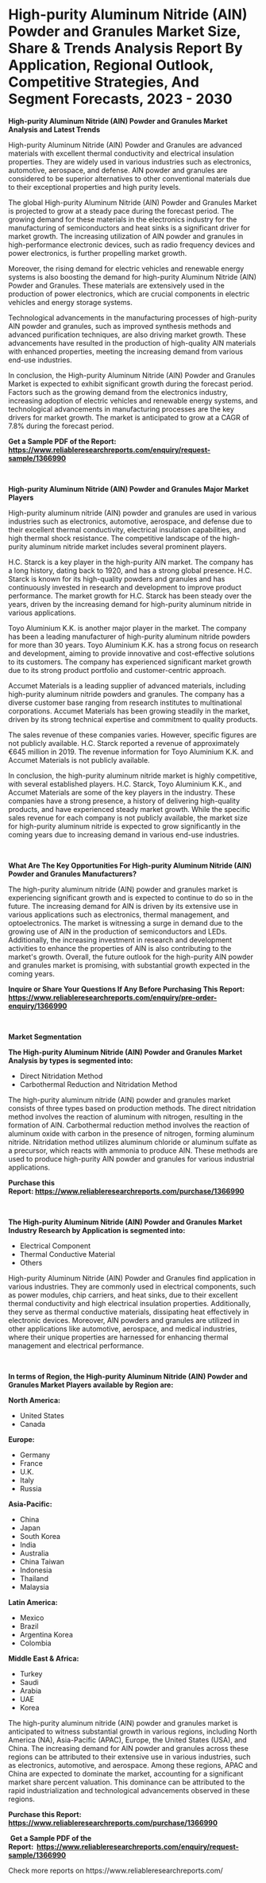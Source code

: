 <p><h1>High-purity Aluminum Nitride (AlN) Powder and Granules Market Size, Share & Trends Analysis Report By Application, Regional Outlook, Competitive Strategies, And Segment Forecasts, 2023 - 2030</h1></p><p><strong>High-purity Aluminum Nitride (AlN) Powder and Granules Market Analysis and Latest Trends</strong></p>
<p><p>High-purity Aluminum Nitride (AlN) Powder and Granules are advanced materials with excellent thermal conductivity and electrical insulation properties. They are widely used in various industries such as electronics, automotive, aerospace, and defense. AlN powder and granules are considered to be superior alternatives to other conventional materials due to their exceptional properties and high purity levels.</p><p>The global High-purity Aluminum Nitride (AlN) Powder and Granules Market is projected to grow at a steady pace during the forecast period. The growing demand for these materials in the electronics industry for the manufacturing of semiconductors and heat sinks is a significant driver for market growth. The increasing utilization of AlN powder and granules in high-performance electronic devices, such as radio frequency devices and power electronics, is further propelling market growth.</p><p>Moreover, the rising demand for electric vehicles and renewable energy systems is also boosting the demand for high-purity Aluminum Nitride (AlN) Powder and Granules. These materials are extensively used in the production of power electronics, which are crucial components in electric vehicles and energy storage systems.</p><p>Technological advancements in the manufacturing processes of high-purity AlN powder and granules, such as improved synthesis methods and advanced purification techniques, are also driving market growth. These advancements have resulted in the production of high-quality AlN materials with enhanced properties, meeting the increasing demand from various end-use industries.</p><p>In conclusion, the High-purity Aluminum Nitride (AlN) Powder and Granules Market is expected to exhibit significant growth during the forecast period. Factors such as the growing demand from the electronics industry, increasing adoption of electric vehicles and renewable energy systems, and technological advancements in manufacturing processes are the key drivers for market growth. The market is anticipated to grow at a CAGR of 7.8% during the forecast period.</p></p>
<p><strong>Get a Sample PDF of the Report:&nbsp; <a href="https://www.reliableresearchreports.com/enquiry/request-sample/1366990">https://www.reliableresearchreports.com/enquiry/request-sample/1366990</a></strong></p>
<p>&nbsp;</p>
<p><strong>High-purity Aluminum Nitride (AlN) Powder and Granules Major Market Players</strong></p>
<p><p>High-purity aluminum nitride (AlN) powder and granules are used in various industries such as electronics, automotive, aerospace, and defense due to their excellent thermal conductivity, electrical insulation capabilities, and high thermal shock resistance. The competitive landscape of the high-purity aluminum nitride market includes several prominent players.</p><p>H.C. Starck is a key player in the high-purity AlN market. The company has a long history, dating back to 1920, and has a strong global presence. H.C. Starck is known for its high-quality powders and granules and has continuously invested in research and development to improve product performance. The market growth for H.C. Starck has been steady over the years, driven by the increasing demand for high-purity aluminum nitride in various applications.</p><p>Toyo Aluminium K.K. is another major player in the market. The company has been a leading manufacturer of high-purity aluminum nitride powders for more than 30 years. Toyo Aluminium K.K. has a strong focus on research and development, aiming to provide innovative and cost-effective solutions to its customers. The company has experienced significant market growth due to its strong product portfolio and customer-centric approach.</p><p>Accumet Materials is a leading supplier of advanced materials, including high-purity aluminum nitride powders and granules. The company has a diverse customer base ranging from research institutes to multinational corporations. Accumet Materials has been growing steadily in the market, driven by its strong technical expertise and commitment to quality products.</p><p>The sales revenue of these companies varies. However, specific figures are not publicly available. H.C. Starck reported a revenue of approximately €645 million in 2019. The revenue information for Toyo Aluminium K.K. and Accumet Materials is not publicly available.</p><p>In conclusion, the high-purity aluminum nitride market is highly competitive, with several established players. H.C. Starck, Toyo Aluminium K.K., and Accumet Materials are some of the key players in the industry. These companies have a strong presence, a history of delivering high-quality products, and have experienced steady market growth. While the specific sales revenue for each company is not publicly available, the market size for high-purity aluminum nitride is expected to grow significantly in the coming years due to increasing demand in various end-use industries.</p></p>
<p>&nbsp;</p>
<p><strong>What Are The Key Opportunities For High-purity Aluminum Nitride (AlN) Powder and Granules Manufacturers?</strong></p>
<p><p>The high-purity aluminum nitride (AlN) powder and granules market is experiencing significant growth and is expected to continue to do so in the future. The increasing demand for AlN is driven by its extensive use in various applications such as electronics, thermal management, and optoelectronics. The market is witnessing a surge in demand due to the growing use of AlN in the production of semiconductors and LEDs. Additionally, the increasing investment in research and development activities to enhance the properties of AlN is also contributing to the market's growth. Overall, the future outlook for the high-purity AlN powder and granules market is promising, with substantial growth expected in the coming years.</p></p>
<p><strong>Inquire or Share Your Questions If Any Before Purchasing This Report: <a href="https://www.reliableresearchreports.com/enquiry/pre-order-enquiry/1366990">https://www.reliableresearchreports.com/enquiry/pre-order-enquiry/1366990</a></strong></p>
<p>&nbsp;</p>
<p><strong>Market Segmentation</strong></p>
<p><strong>The High-purity Aluminum Nitride (AlN) Powder and Granules Market Analysis by types is segmented into:</strong></p>
<p><ul><li>Direct Nitridation Method</li><li>Carbothermal Reduction and Nitridation Method</li></ul></p>
<p><p>The high-purity aluminum nitride (AlN) powder and granules market consists of three types based on production methods. The direct nitridation method involves the reaction of aluminum with nitrogen, resulting in the formation of AlN. Carbothermal reduction method involves the reaction of aluminum oxide with carbon in the presence of nitrogen, forming aluminum nitride. Nitridation method utilizes aluminum chloride or aluminum sulfate as a precursor, which reacts with ammonia to produce AlN. These methods are used to produce high-purity AlN powder and granules for various industrial applications.</p></p>
<p><strong>Purchase this Report:&nbsp;<a href="https://www.reliableresearchreports.com/purchase/1366990">https://www.reliableresearchreports.com/purchase/1366990</a></strong></p>
<p>&nbsp;</p>
<p><strong>The High-purity Aluminum Nitride (AlN) Powder and Granules Market Industry Research by Application is segmented into:</strong></p>
<p><ul><li>Electrical Component</li><li>Thermal Conductive Material</li><li>Others</li></ul></p>
<p><p>High-purity Aluminum Nitride (AlN) Powder and Granules find application in various industries. They are commonly used in electrical components, such as power modules, chip carriers, and heat sinks, due to their excellent thermal conductivity and high electrical insulation properties. Additionally, they serve as thermal conductive materials, dissipating heat effectively in electronic devices. Moreover, AlN powders and granules are utilized in other applications like automotive, aerospace, and medical industries, where their unique properties are harnessed for enhancing thermal management and electrical performance.</p></p>
<p>&nbsp;</p>
<p><strong>In terms of Region, the High-purity Aluminum Nitride (AlN) Powder and Granules Market Players available by Region are:</strong></p>
<p>
    <p> <strong> North America: </strong>
        <ul>
            <li>United States</li>
            <li>Canada</li>
        </ul>
        </p> 
    <p> <strong> Europe: </strong>
        <ul>
            <li>Germany</li>
            <li>France</li>
            <li>U.K.</li>
            <li>Italy</li>
            <li>Russia</li>
        </ul>
        </p> 
    <p> <strong> Asia-Pacific: </strong>
        <ul>
            <li>China</li>
            <li>Japan</li>
            <li>South Korea</li>
            <li>India</li>
            <li>Australia</li>
            <li>China Taiwan</li>
            <li>Indonesia</li>
            <li>Thailand</li>
            <li>Malaysia</li>
        </ul>
        </p> 
    <p> <strong> Latin America: </strong>
        <ul>
            <li>Mexico</li>
            <li>Brazil</li>
            <li>Argentina Korea</li>
            <li>Colombia</li>
        </ul>
        </p> 
    <p> <strong> Middle East & Africa: </strong>
        <ul>
            <li>Turkey</li>
            <li>Saudi</li>
            <li>Arabia</li>
            <li>UAE</li>
            <li>Korea</li>
        </ul>
    </p>
    </p>
<p><p>The high-purity aluminum nitride (AlN) powder and granules market is anticipated to witness substantial growth in various regions, including North America (NA), Asia-Pacific (APAC), Europe, the United States (USA), and China. The increasing demand for AlN powder and granules across these regions can be attributed to their extensive use in various industries, such as electronics, automotive, and aerospace. Among these regions, APAC and China are expected to dominate the market, accounting for a significant market share percent valuation. This dominance can be attributed to the rapid industrialization and technological advancements observed in these regions.</p></p>
<p><strong>Purchase this Report: <a href="https://www.reliableresearchreports.com/purchase/1366990">https://www.reliableresearchreports.com/purchase/1366990</a></strong></p>
<p>&nbsp;<strong>Get a Sample PDF of the Report:&nbsp;&nbsp;<a href="https://www.reliableresearchreports.com/enquiry/request-sample/1366990">https://www.reliableresearchreports.com/enquiry/request-sample/1366990</a></strong></p>
<p><strong></strong></p>
<p>Check more reports on https://www.reliableresearchreports.com/</p>